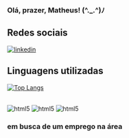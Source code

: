 ### Olá, prazer, Matheus! (^._.^)ﾉ

## Redes sociais

[![linkedin](https://img.shields.io/badge/LinkedIn-0077B5?style=for-the-badge&logo=linkedin&logoColor=white)](https://www.linkedin.com/in/matheus-daniel-a02273233/)

## Linguagens utilizadas

[![Top Langs](https://github-readme-stats.vercel.app/api/top-langs/?username=MatheusDaniel009&show_icons=true&theme=radical)](https://github.com/anuraghazra/github-readme-stats)

<div style="display: inline_block"><br/>
<img align="center" alt="html5" src="https://img.shields.io/badge/Python-3776AB?style=for-the-badge&logo=python&logoColor=white"/>
<img align="center" alt="html5" src="https://img.shields.io/badge/PHP-777BB4?style=for-the-badge&logo=php&logoColor=white"/>
<img align="center" alt="html5" src="https://img.shields.io/badge/MySQL-00000F?style=for-the-badge&logo=mysql&logoColor=white"/>

</div>

### em busca de um emprego na área
